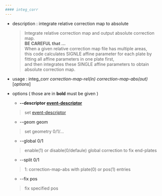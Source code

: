 ```yaml
---
#### integ_corr
---
```


+ description : integrate relative correction map to absolute 
  > Integrate relative correction map and output absolute correction map.  
  > **BE CAREFUL that ...**  
  > When a given relative correction map file has multiple areas,  
  > this code calculates SIGNLE affine parameter for each plate by fitting all affine parameters in one plate first,  
  > and then integrates these SINGLE affine parameters to obtain absolute correction map.  

+ usage : integ_corr *correction-map-rel(in)* *correction-map-abs(out)* [*options*]
+ options ( those are in **bold** must be given )
  - **--descriptor [event-descriptor](event-descriptor)**
  > set [event-descriptor](event-descriptor)  

  - --geom geom
  > set geometry 0/1/...  

  - --global 0/1
  > enable(1) or disable(0/defaule) global correction to fix end-plates  

  - --split 0/1
  > 1: correction-map-abs with plate(0) or pos(1) entries  

  - --fix pos
  > fix specified pos  
